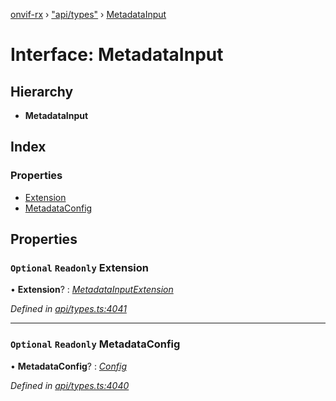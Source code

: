 [onvif-rx](../README.md) › ["api/types"](../modules/_api_types_.md) › [MetadataInput](_api_types_.metadatainput.md)

# Interface: MetadataInput

## Hierarchy

* **MetadataInput**

## Index

### Properties

* [Extension](_api_types_.metadatainput.md#optional-readonly-extension)
* [MetadataConfig](_api_types_.metadatainput.md#optional-readonly-metadataconfig)

## Properties

### `Optional` `Readonly` Extension

• **Extension**? : *[MetadataInputExtension](_api_types_.metadatainputextension.md)*

*Defined in [api/types.ts:4041](https://github.com/patrickmichalina/onvif-rx/blob/3e9b152/src/api/types.ts#L4041)*

___

### `Optional` `Readonly` MetadataConfig

• **MetadataConfig**? : *[Config](_api_types_.config.md)*

*Defined in [api/types.ts:4040](https://github.com/patrickmichalina/onvif-rx/blob/3e9b152/src/api/types.ts#L4040)*
